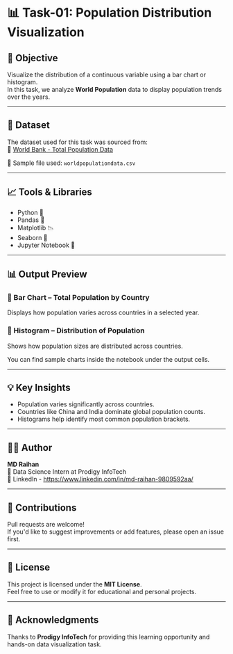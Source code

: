 # 📊 Task-01: Population Distribution Visualization

## 🎯 Objective
Visualize the distribution of a continuous variable using a bar chart or histogram.  
In this task, we analyze **World Population** data to display population trends over the years.

---

## 📂 Dataset
The dataset used for this task was sourced from:  
🔗 [World Bank - Total Population Data](https://data.worldbank.org/indicator/SP.POP.TOTL)

📄 Sample file used: `worldpopulationdata.csv`

---

## 📈 Tools & Libraries
- Python 🐍  
- Pandas 🐼  
- Matplotlib 📉  
- Seaborn 🎨  
- Jupyter Notebook 📒  

---

## 📊 Output Preview

### 🔹 Bar Chart – Total Population by Country
Displays how population varies across countries in a selected year.

### 🔹 Histogram – Distribution of Population
Shows how population sizes are distributed across countries.

You can find sample charts inside the notebook under the output cells.

---

## 💡 Key Insights
- Population varies significantly across countries.
- Countries like China and India dominate global population counts.
- Histograms help identify most common population brackets.

---

## 🙋‍♂️ Author
**MD Raihan**  
📌 Data Science Intern at Prodigy InfoTech  
🔗 LinkedIn - https://www.linkedin.com/in/md-raihan-9809592aa/

---

## 🤝 Contributions
Pull requests are welcome!  
If you'd like to suggest improvements or add features, please open an issue first.

---

## 📃 License
This project is licensed under the **MIT License**.  
Feel free to use or modify it for educational and personal projects.

---

## 🙌 Acknowledgments
Thanks to **Prodigy InfoTech** for providing this learning opportunity and hands-on data visualization task.
